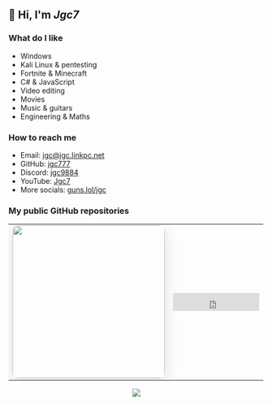 ## 👋 Hi, I'm *Jgc7*


### What do I like
- Windows
- Kali Linux & pentesting
- Fortnite & Minecraft
- C# & JavaScript
- Video editing
- Movies
- Music & guitars
- Engineering & Maths

### How to reach me
- Email: [jgc@jgc.linkpc.net](mailto:jgc@jgc.linkpc.net)
- GitHub: [jgc777](./github/)
- Discord: [jgc9884](./discord/)
- YouTube: [Jgc7](./youtube/)
- More socials: [guns.lol/jgc](https://guns.lol/jgc)

### My public GitHub repositories
<a hidden href="https://Jgc777.github.io">The list is only available on the web!</a>
<ul id="repo-list"></ul>

<table>
    <tbody>
        <tr>
            <td>
                <img src="https://discord-readme-badge.vercel.app/api?id=889045882874495036" width="300px" style="border-radius: 10px; box-shadow: 0 8px 30px rgba(0, 0, 0, 0.12);">
            </td>
            <td>
                <iframe src="https://free.timeanddate.com/clock/i9r3azjl/n141/fs30/fcfff/tct/pct/ftbi/th1/ts1/ta1" frameborder="0" width="170" height="35" allowtransparency="true"></iframe>
            </td>
        </tr>
    </tbody>
</table>

<center>
<a href="http://dnsexit.com"><img src="http://dnsexit.com/images/dns2.gif" border=0></a>
</center>
